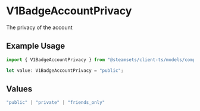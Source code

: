 # V1BadgeAccountPrivacy

The privacy of the account

## Example Usage

```typescript
import { V1BadgeAccountPrivacy } from "@steamsets/client-ts/models/components";

let value: V1BadgeAccountPrivacy = "public";
```

## Values

```typescript
"public" | "private" | "friends_only"
```